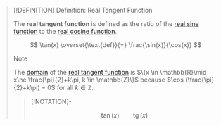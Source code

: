 >[!DEFINITION] Definition: Real Tangent Function
>
>The **real tangent function** is defined as the ratio of the [real sine function](../Real%20Sine%20Function/Real%20Sine%20Function.md) to the [real cosine function](../Real%20Cosine%20Function/Real%20Cosine%20Function.md).
>
>$$
>\tan(x) \overset{\text{def}}{=} \frac{\sin(x)}{\cos(x)}
>$$
>
>>[!NOTE]
>>
>>The [domain](../../../../../Functions/Domain%20of%20a%20Function.md) of the [real tangent function](Real%20Tangent%20Function.md) is $\{x \in \mathbb{R}\mid x\ne \frac{\pi}{2}+k\pi, k \in \mathbb{Z}\}$ because $\cos (\frac{\pi}{2}+k\pi) = 0$ for all $k \in \mathbb{Z}$.
>>
>
>>[!NOTATION]-
>>
>>$$\tan (x) \qquad \mathop{\operatorname{tg}}(x)$$
>>
>